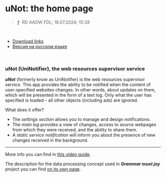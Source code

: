 # uNot: the home page
> **ƒ** &nbsp;RD AAOW FDL; 18.07.2024; 15:28

&nbsp;



- [Download links](https://adslbarxatov.github.io/DPArray#unot-uninotifier)
- [Версия на русском языке](https://adslbarxatov.github.io/UniNotifier/ru)

&nbsp;



### uNot (UniNotifier), the web resources supervisor service

***uNot*** (formerly know as UniNotifier) is the web resources supervisor service.
This app provides the ability to be notified when the content of user-specified websites changes.
In other words, about updates on them, which will be presented in the form of a text log. Only what the user
has specified is loaded – all other objects (including ads) are ignored.

What does it offer?
- The *settings section* allows you to manage and design notifications.
- The *main log* provides a view of changes, access to source webpages from which they were received, and the ability to share them.
- A *static service notification* will inform you about the presence of new changes received in the background.

---

More info you can find in [this video guide](https://youtu.be/nOb4MbL-jlI).

The description for the data processing concept used in ***Grammar must joy*** project you can find
[on its own page](https://adslbarxatov.github.io/GrammarMustJoy/en).
